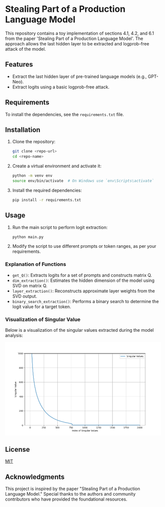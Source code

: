 # Stealing Part of a Production Language Model

This repository contains a toy implementation of sections 4.1, 4.2, and 6.1 from the paper 'Stealing Part of a Production Language Model'. The approach allows the last hidden layer to be extracted and logprob-free attack of the model.

## Features
- Extract the last hidden layer of pre-trained language models (e.g., GPT-Neo).
- Extract logits using a basic logprob-free attack.

## Requirements

To install the dependencies, see the `requirements.txt` file.

## Installation

1. Clone the repository:
    ```bash
    git clone <repo-url>
    cd <repo-name>
    ```

2. Create a virtual environment and activate it:
    ```bash
    python -m venv env
    source env/bin/activate  # On Windows use `env\Scripts\activate`
    ```

3. Install the required dependencies:
    ```bash
    pip install -r requirements.txt
    ```

## Usage

1. Run the main script to perform logit extraction:
    ```bash
    python main.py
    ```

2. Modify the script to use different prompts or token ranges, as per your requirements.

### Explanation of Functions
- `get_Q()`: Extracts logits for a set of prompts and constructs matrix Q.
- `dim_extraction()`: Estimates the hidden dimension of the model using SVD on matrix Q.
- `layer_extraction()`: Reconstructs approximate layer weights from the SVD output.
- `binary_search_extraction()`: Performs a binary search to determine the logit value for a target token.

### Visualization of Singular Value

Below is a visualization of the singular values extracted during the model analysis:

![Singular Values Plot](singular_values_plot.png)


## License
[MIT](https://opensource.org/licenses/MIT)

## Acknowledgments
This project is inspired by the paper "Stealing Part of a Production Language Model." Special thanks to the authors and community contributors who have provided the foundational resources.
